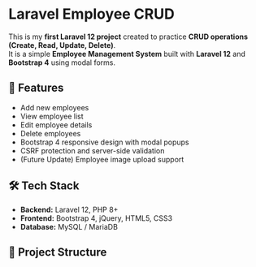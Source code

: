 # Laravel Employee CRUD

This is my **first Laravel 12 project** created to practice **CRUD operations (Create, Read, Update, Delete)**.  
It is a simple **Employee Management System** built with **Laravel 12** and **Bootstrap 4** using modal forms.

## 🚀 Features
- Add new employees
- View employee list
- Edit employee details
- Delete employees
- Bootstrap 4 responsive design with modal popups
- CSRF protection and server-side validation
- (Future Update) Employee image upload support

## 🛠️ Tech Stack
- **Backend:** Laravel 12, PHP 8+
- **Frontend:** Bootstrap 4, jQuery, HTML5, CSS3
- **Database:** MySQL / MariaDB

## 📂 Project Structure
